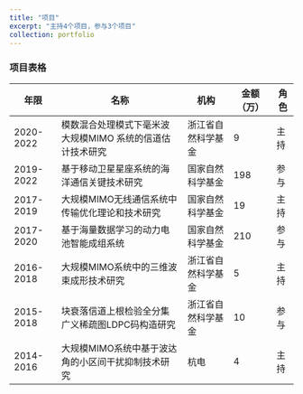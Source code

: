```yaml
---
title: "项目"
excerpt: "主持4个项目，参与3个项目"
collection: portfolio
---
```

### 项目表格

| 年限                  |   名称  | 机构               | 金额（万） | 角色 |
| ---------------- | ------------------|----|--------------|--------|
| 2020-2022      | 模数混合处理模式下毫米波大规模MIMO 系统的信道估计技术研究 | 浙江省自然科学基金 | 9 | 主持 |
|  2019-2022     | 基于移动卫星星座系统的海洋通信关键技术研究 | 国家自然科学基金 | 198 | 参与 |
| 2017-2019    | 大规模MIMO无线通信系统中传输优化理论和技术研究 | 国家自然科学基金 | 19 | 主持 |
| 2017-2020     | 基于海量数据学习的动力电池智能成组系统 | 国家自然科学基金 | 210 | 参与 |
| 2016-2018      | 大规模MIMO系统中的三维波束成形技术研究 | 浙江省自然科学基金 | 5 | 主持 |
| 2015-2018     | 块衰落信道上根检验全分集广义稀疏图LDPC码构造研究 | 浙江省自然科学基金 | 10 | 参与 |
| 2014-2016      | 大规模MIMO系统中基于波达角的小区间干扰抑制技术研究 | 杭电 | 4 | 主持 |

